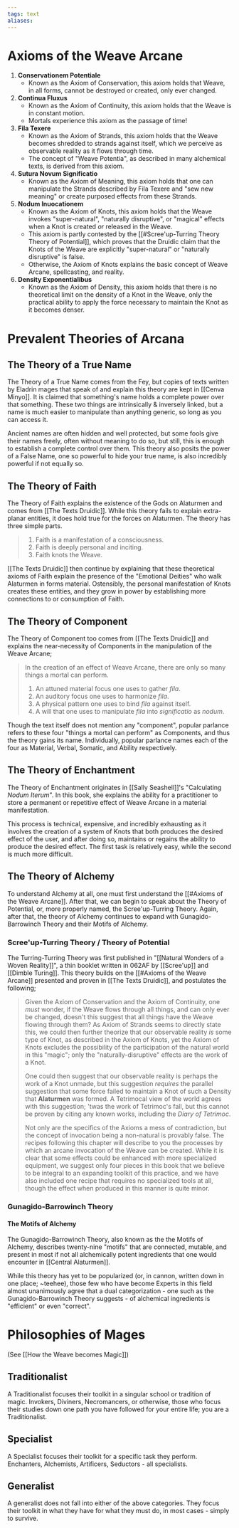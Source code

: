 ```yaml
---
tags: text
aliases:
---
```


# Axioms of the Weave Arcane
1. **Conservationem Potentiale**
	- Known as the Axiom of Conservation, this axiom holds that Weave, in all forms, cannot be destroyed or created, only ever changed.
2. **Continua Fluxus**
	- Known as the Axiom of Continuity, this axiom holds that the Weave is in constant motion. 
	- Mortals experience this axiom as the passage of time!
3. **Fila Texere**
	- Known as the Axiom of Strands, this axiom holds that the Weave becomes shredded to strands against itself, which we perceive as observable reality as it flows through time. 
	- The concept of "Weave Potentia", as described in many alchemical texts, is derived from this axiom.
4. **Sutura Novum Significatio**
	- Known as the Axiom of Meaning, this axiom holds that one can manipulate the Strands described by Fila Texere and "sew new meaning" or create purposed effects from these Strands. 
5. **Nodum Inuocationem**
	- Known as the Axiom of Knots, this axiom holds that the Weave invokes "super-natural", "naturally disruptive", or "magical" effects when a Knot is created *or* released in the Weave.
	- This axiom is partly contested by the [[#Scree'up-Turring Theory Theory of Potential]], which proves that the Druidic claim that the Knots of the Weave are explicitly "super-natural" or "naturally disruptive" is false. 
	- Otherwise, the Axiom of Knots explains the basic concept of Weave Arcane, spellcasting, and reality.
6. **Density Exponentialibus**
	- Known as the Axiom of Density, this axiom holds that there is no theoretical limit on the density of a Knot in the Weave, only the practical ability to apply the force necessary to maintain the Knot as it becomes denser.

# Prevalent Theories of Arcana
## The Theory of a True Name
The Theory of a True Name comes from the Fey, but copies of texts written by Eladrin mages that speak of and explain this theory are kept in [[Cenva Minyo]]. It is claimed that something's name holds a complete power over that something. These two things are intrinsically & inversely linked, but a name is much easier to manipulate than anything generic, so long as you can access it. 

Ancient names are often hidden and well protected, but some fools give their names freely, often without meaning to do so, but still, this is enough to establish a complete control over them. This theory also posits the power of a False Name, one so powerful to hide your true name, is also incredibly powerful if not equally so. 

## The Theory of Faith
The Theory of Faith explains the existence of the Gods on Alaturmen and comes from [[The Texts Druidic]]. While this theory fails to explain extra-planar entities, it does hold true for the forces on Alaturmen. The theory has three simple parts.

> 1. Faith is a manifestation of a consciousness. 
> 2. Faith is deeply personal and inciting.
> 3. Faith knots the Weave.

[[The Texts Druidic]] then continue by explaining that these theoretical axioms of Faith explain the presence of the "Emotional Deities" who walk Alaturmen in forms material. Ostensibly, the personal manifestation of Knots creates these entities, and they grow in power by establishing more connections to or consumption of Faith.

## The Theory of Component
The Theory of Component too comes from [[The Texts Druidic]] and explains the near-necessity of Components in the manipulation of the Weave Arcane;

> In the creation of an effect of Weave Arcane, there are only so many things a mortal can perform.
> 
> 1. An attuned material focus one uses to gather *fila*.
> 2. An auditory focus one uses to harmonize *fila*.
> 3. A physical pattern one uses to bind *fila* against itself.
> 4. A will that one uses to manipulate *fila* into *significatio* as *nodum*.

Though the text itself does not mention any "component", popular parlance refers to these four "things a mortal can perform" as Components, and thus the theory gains its name. Individually, popular parlance names each of the four as Material, Verbal, Somatic, and Ability respectively.

## The Theory of Enchantment
The Theory of Enchantment originates in [[Sally Seashell]]'s "Calculating *Nodum Iterum*". In this book, she explains the ability for a practitioner to store a permanent or repetitive effect of Weave Arcane in a material manifestation. 

This process is technical, expensive, and incredibly exhausting as it involves the creation of a system of Knots that both produces the desired effect of the user, and after doing so, maintains or regains the ability to produce the desired effect. The first task is relatively easy, while the second is much more difficult.

## The Theory of Alchemy
To understand Alchemy at all, one must first understand the [[#Axioms of the Weave Arcane]]. After that, we can begin to speak about the Theory of Potential, or, more properly named, the Scree'up-Turring Theory. Again, after that, the theory of Alchemy continues to expand with Gunagido-Barrowinch Theory and their Motifs of Alchemy.

### Scree'up-Turring Theory / Theory of Potential
The Turring-Turring Theory was first published in "[[Natural Wonders of a Woven Reality]]", a thin booklet written in 062AF by [[Scree'up]] and [[Dimble Turing]]. This theory builds on the [[#Axioms of the Weave Arcane]] presented and proven in [[The Texts Druidic]], and postulates the following;

> Given the Axiom of Conservation and the Axiom of Continuity, one *must* wonder, if the Weave flows through all things, and can only ever be changed, doesn't this suggest that all things have the Weave flowing through them? As Axiom of Strands seems to directly state this, we could then further theorize that our observable reality *is* some type of Knot, as described in the Axiom of Knots, yet the Axiom of Knots excludes the possibility of the participation of the natural world in this "magic"; only the "naturally-disruptive" effects are the work of a Knot. 
> 
> One could then suggest that our observable reality is perhaps the work of a Knot unmade, but this suggestion *requires* the parallel suggestion that some force failed to maintain a Knot of such a Density that **Alaturmen** was formed. A Tetrimocal view of the world agrees with this suggestion; 'twas the work of Tetrimoc's fall, but this cannot be proven by citing any known works, including the *Diary of Tetrimoc*. 
> 
> Not only are the specifics of the Axioms a mess of contradiction, but the concept of invocation being a non-natural is provably false. The recipes following this chapter will describe to you the processes by which an arcane invocation of the Weave can be created. While it is clear that some effects could be enhanced with more specialized equipment, we suggest only four pieces in this book that we believe to be integral to an expanding toolkit of this practice, and we have also included one recipe that requires no specialized tools at all, though the effect when produced in this manner is quite minor.

### Gunagido-Barrowinch Theory
#### The Motifs of Alchemy
The Gunagido-Barrowinch Theory, also known as the the Motifs of Alchemy, describes twenty-nine "motifs" that are connected, mutable, and present in most if not all alchemically potent ingredients that one would encounter in [[Central Alaturmen]]. 

While this theory has yet to be popularized (or, in cannon, written down in one place; ~teehee), those few who have become Experts in this field almost unanimously agree that a dual categorization - one such as the Gunagido-Barrowinch Theory suggests - of alchemical ingredients is "efficient" or even "correct".

# Philosophies of Mages
(See [[How the Weave becomes Magic]])
## Traditionalist
A Traditionalist focuses their toolkit in a singular school or tradition of magic. Invokers, Diviners, Necromancers, or otherwise, those who focus their studies down one path you have followed for your entire life; you are a Traditionalist.
## Specialist
A Specialist focuses their toolkit for a specific task they perform. Enchanters, Alchemists, Artificers, Seductors - all specialists.
## Generalist
A generalist does not fall into either of the above categories. They focus their toolkit in what they have for what they must do, in most cases - simply to survive.